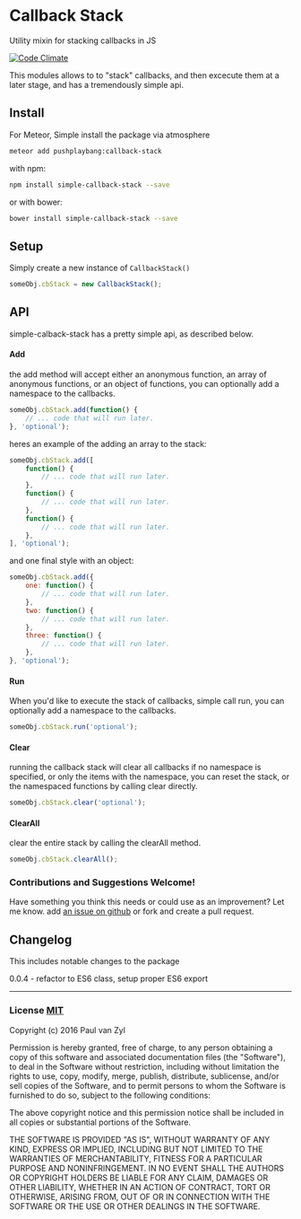 # Callback Stack
Utility mixin for stacking callbacks in JS

[![Code Climate](https://codeclimate.com/github/Pushplaybang/callback-stack/badges/gpa.svg)](https://codeclimate.com/github/Pushplaybang/callback-stack)

This modules allows to to "stack" callbacks, and then excecute them at a later stage, and has a tremendously simple api.



## Install
For Meteor, Simple install the package via atmosphere

```sh
meteor add pushplaybang:callback-stack
```

with npm:

```sh
npm install simple-callback-stack --save
```

or with bower:

```sh
bower install simple-callback-stack --save
```


## Setup
Simply create a new instance of `CallbackStack()`

````js
someObj.cbStack = new CallbackStack();
````

## API
simple-calback-stack has a pretty simple api, as described below.

#### Add
the add method will accept either an anonymous function, an array of anonymous functions, or an object of functions, you can optionally add a namespace to the callbacks.

````js
someObj.cbStack.add(function() {
    // ... code that will run later.
}, 'optional');
````

heres an example of the adding an array to the stack:

````js
someObj.cbStack.add([
    function() {
        // ... code that will run later.
    },
    function() {
        // ... code that will run later.
    },
    function() {
        // ... code that will run later.
    },
], 'optional');
````

and one final style with an object:

````js
someObj.cbStack.add({
    one: function() {
        // ... code that will run later.
    },
    two: function() {
        // ... code that will run later.
    },
    three: function() {
        // ... code that will run later.
    },
}, 'optional');
````



#### Run
When you'd like to execute the stack of callbacks, simple call run, you can optionally add a namespace to the callbacks.

````js
someObj.cbStack.run('optional');
````



#### Clear
running the callback stack will clear all callbacks if no namespace is specified, or only the items with the namespace, you can reset the stack, or the namespaced functions by calling clear directly.

````js
someObj.cbStack.clear('optional');
````



#### ClearAll
clear the entire stack by calling the clearAll method.

````js
someObj.cbStack.clearAll();
````



### Contributions and Suggestions Welcome!
Have something you think this needs or could use as an improvement? Let me know.  add [an issue on github](https://github.com/Pushplaybang/callback-stack) or fork and create a pull request.

## Changelog
This includes notable changes to the package

0.0.4 - refactor to ES6 class, setup proper ES6 export


____


### License [MIT](https://opensource.org/licenses/MIT)
Copyright (c) 2016 Paul van Zyl

Permission is hereby granted, free of charge, to any person obtaining a copy
of this software and associated documentation files (the "Software"), to deal
in the Software without restriction, including without limitation the rights
to use, copy, modify, merge, publish, distribute, sublicense, and/or sell
copies of the Software, and to permit persons to whom the Software is
furnished to do so, subject to the following conditions:

The above copyright notice and this permission notice shall be included in
all copies or substantial portions of the Software.

THE SOFTWARE IS PROVIDED "AS IS", WITHOUT WARRANTY OF ANY KIND, EXPRESS OR
IMPLIED, INCLUDING BUT NOT LIMITED TO THE WARRANTIES OF MERCHANTABILITY,
FITNESS FOR A PARTICULAR PURPOSE AND NONINFRINGEMENT.  IN NO EVENT SHALL THE
AUTHORS OR COPYRIGHT HOLDERS BE LIABLE FOR ANY CLAIM, DAMAGES OR OTHER
LIABILITY, WHETHER IN AN ACTION OF CONTRACT, TORT OR OTHERWISE, ARISING FROM,
OUT OF OR IN CONNECTION WITH THE SOFTWARE OR THE USE OR OTHER DEALINGS IN
THE SOFTWARE.